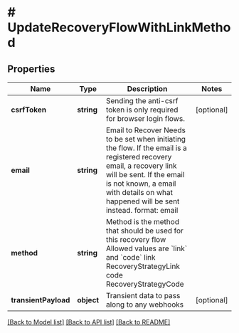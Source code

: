 # # UpdateRecoveryFlowWithLinkMethod

## Properties

Name | Type | Description | Notes
------------ | ------------- | ------------- | -------------
**csrfToken** | **string** | Sending the anti-csrf token is only required for browser login flows. | [optional]
**email** | **string** | Email to Recover  Needs to be set when initiating the flow. If the email is a registered recovery email, a recovery link will be sent. If the email is not known, a email with details on what happened will be sent instead.  format: email |
**method** | **string** | Method is the method that should be used for this recovery flow  Allowed values are &#x60;link&#x60; and &#x60;code&#x60; link RecoveryStrategyLink code RecoveryStrategyCode |
**transientPayload** | **object** | Transient data to pass along to any webhooks | [optional]

[[Back to Model list]](../../README.md#models) [[Back to API list]](../../README.md#endpoints) [[Back to README]](../../README.md)
